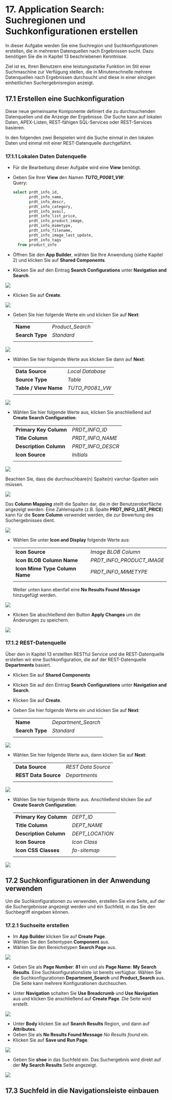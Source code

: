 # 17. <a name="application-search-suchregionen-und-suchkonfigurationen-erstellen"></a>Application Search: Suchregionen und Suchkonfigurationen erstellen

In dieser Aufgabe werden Sie eine Suchregion und Suchkonfigurationen erstellen, die in mehreren Datenquellen nach Ergebnissen sucht. Dazu benötigen Sie die in Kapitel 13 beschriebenen Kenntnisse.  

Ziel ist es, Ihren Benutzern eine leistungsstarke Funktion im Stil einer Suchmaschine zur Verfügung stellen, die in Minutenschnelle mehrere Datenquellen nach Ergebnissen durchsucht und diese in einer einzigen einheitlichen Suchergebnisregion anzeigt.  

## <a name="erstellen-eine-suchkonfiguration"></a>17.1 Erstellen eine Suchkonfiguration 

Diese neue gemeinsame Komponente definiert die zu durchsuchenden Datenquellen und die Anzeige der Ergebnisse. Die Suche kann auf lokalen Daten, APEX-Listen, REST-fähigen SQL-Services oder REST-Services basieren.  

In den folgenden zwei Beispielen wird die Suche einmal in den lokalen Daten und einmal mit einer REST-Datenquelle durchgeführt.  

### <a name="lokalen-daten-datenquelle"></a>17.1.1 Lokalen Daten Datenquelle

- Für die Bearbeitung dieser Aufgabe wird eine **View** benötigt.  

- Geben Sie Ihrer **View** den Namen ***TUTO_P0081_VW***:  
  Query:  
  ```sql
  select prdt_info_id,
         prdt_info_name,
         prdt_info_descr,
         prdt_info_category,
         prdt_info_avail,
         prdt_info_list_price,
         prdt_info_product_image,
         prdt_info_mimetype,
         prdt_info_filename,
         prdt_info_image_last_update,
         prdt_info_tags
    from product_info
  ```

- Öffnen Sie den **App Builder**, wählen Sie Ihre Anwendung (siehe Kapitel 2) und klicken Sie auf **Shared Components**.  

- Klicken Sie auf den Eintrag **Search Configurations** unter **Navigation and Search**.  

![](../../assets/Kapitel-17/search_config_01.jpg)  

- Klicken Sie auf **Create**.  

![](../../assets/Kapitel-17/search_config_02.jpg)  

- Geben Sie hier folgende Werte ein und klicken Sie auf **Next**:  

  | | |  
  |--|--|
  | **Name** | *Product_Search* | 
  | **Search Type** | *Standard*| 
  | | |

![](../../assets/Kapitel-17/search_config_03.jpg)  

- Wählen Sie hier folgende Werte aus klicken Sie dann auf **Next**:  

  | | |  
  |--|--|
  | **Data Source** | *Local Database* | 
  | **Source Type** | *Table*| 
  | **Table / View Name** | *TUTO_P0081_VW*| 
  | | |  

![](../../assets/Kapitel-17/search_config_04.jpg)  

- Wählen Sie hier folgende Werte aus, klicken Sie anschließend auf **Create Search Configuration**:  

  | | |  
  |--|--|
  | **Primary Key Column** | *PRDT_INFO_ID* | 
  | **Title Column** | *PRDT_INFO_NAME*| 
  | **Description Column** | *PRDT_INFO_DESCR*| 
  | **Icon Source** | *Initials*| 
  | | |  

![](../../assets/Kapitel-17/search_config_05.jpg)  

  Beachten Sie, dass die durchsuchbare(n) Spalte(n) varchar-Spalten sein müssen.  

![](../../assets/Kapitel-17/search_config_07.jpg)

  Das **Column Mapping** stellt die Spalten dar, die in der Benutzeroberfläche angezeigt werden:
  Eine Zahlenspalte (z.B. Spalte **PRDT_INFO_LIST_PRICE**) kann für die **Score Column** verwendet werden, die zur Bewertung des Suchergebnisses dient.  

![](../../assets/Kapitel-17/search_config_08.jpg)  

- Wählen Sie unter **Icon and Display** folgende Werte aus:  

  | | |  
  |--|--|
  | **Icon Source** | *Image BLOB Column* | 
  | **Icon BLOB Column Name** | *PRDT_INFO_PRODUCT_IMAGE*| 
  | **Icon Mime Type Column Name** | *PRDT_INFO_MIMETYPE*| 
  | | |  

  Weiter unten kann ebenfall eine **No Results Found Message** hinzugefügt werden.  

![](../../assets/Kapitel-17/search_config_09.jpg)  

- Klicken Sie abschließend den Button **Apply Changes** um die Änderungen zu speichern.  

![](../../assets/Kapitel-17/search_config_10.jpg)  
    
### <a name="suche-rest-datenquelle"></a>17.1.2 REST-Datenquelle

Über den in Kapitel 13 erstellten RESTful Service und die REST-Datenquelle erstellen wir eine Suchkonfiguration, die auf der REST-Datenquelle **Departments** basiert.  

- Klicken Sie auf **Shared Components**  

- Klicken Sie auf den Eintrag **Search Configurations** unter **Navigation and Search**.  

- Klicken Sie auf **Create**.  

- Geben Sie hier folgende Werte ein und klicken Sie auf **Next**:  

  | | |  
  |--|--|
  | **Name** | *Department_Search* | 
  | **Search Type** | *Standard*| 
  | | |  

![](../../assets/Kapitel-17/search_config_11.jpg)  

- Wählen Sie hier folgende Werte aus, dann klicken Sie auf **Next**:  

  | | |  
  |--|--|
  | **Data Source** | *REST Data Source* | 
  | **REST Data Source** | *Departments*| 
  | | |  

![](../../assets/Kapitel-17/search_config_12.jpg)  

- Wählen Sie hier folgende Werte aus. Anschließend klicken Sie auf **Create Search Configuration**:  

  | | |  
  |--|--|
  | **Primary Key Column** | *DEPT_ID* | 
  | **Title Column** | *DEPT_NAME*| 
  | **Description Column** | *DEPT_LOCATION*| 
  | **Icon Source** | *Icon Class*| 
  | **Icon CSS Classes** | *fa-sitemap*| 
  | | |  

![](../../assets/Kapitel-17/search_config_13.jpg)  

## <a name="suchkonfigurationen-in-der-anwendung-verwenden"></a>17.2 Suchkonfigurationen in der Anwendung verwenden  

Um die Suchkonfigurationen zu verwenden, erstellen Sie eine Seite, auf der die Suchergebnisse angezeigt werden und ein Suchfeld, in das Sie den Suchbegriff eingeben können.  

### <a name="suchseite-erstellen"></a>17.2.1 Suchseite erstellen 

- Im **App Builder** klicken Sie auf **Create Page**.  
- Wählen Sie den Seitentypen **Component** aus.  
- Wählen Sie den Bereichstypen **Search Page** aus.  

![](../../assets/Kapitel-17/search_config_14.jpg)  

- Geben Sie als **Page Number**: **81** ein und als **Page Name**: **My Search Results**. 
Eine Suchkonfigurationsliste ist bereits verfügbar. Wählen Sie die Suchkonfigurationen **Department_Search** und **Product_Search** aus. Die Seite kann mehrere Konfigurationen durchsuchen. 

- Unter **Navigation** schalten Sie **Use Breadcrumb** und **Use Navigation** aus und klicken Sie anschließend auf **Create Page**. Die Seite wird erstellt.  
  
![](../../assets/Kapitel-17/search_config_15.jpg)  

- Unter **Body** klicken Sie auf **Search Results** Region, und dann auf **Attributes**.  
- Geben Sie als **No Results Found Message** *No Results found* ein.  
- Klicken Sie auf **Save und Run Page**.  

![](../../assets/Kapitel-17/search_config_16.jpg)  

- Geben Sie **shoe** in das Suchfeld ein. Das Suchergebnis wird direkt auf der **My Search Results** Seite angezeigt.  

![](../../assets/Kapitel-17/search_config_17.jpg)  


## <a name="suchfeld-in-die-navigationsleiste-einbauen"></a>17.3 Suchfeld in die Navigationsleiste einbauen